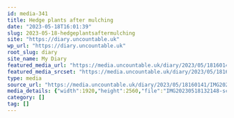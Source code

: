 ```yaml
---
id: media-341
title: Hedge plants after mulching
date: "2023-05-18T16:01:39"
slug: 2023-05-18-hedgeplantsaftermulching
site: "https://diary.uncountable.uk"
wp_url: "https://diary.uncountable.uk"
root_slug: diary
site_name: My Diary
featured_media_url: "https://media.uncountable.uk/diary/2023/05/18160141/IMG20230518132148-scaled.webp"
featured_media_srcset: "https://media.uncountable.uk/diary/2023/05/18160141/IMG20230518132148-225x300.webp 225w, https://media.uncountable.uk/diary/2023/05/18160141/IMG20230518132148-768x1024.webp 768w, https://media.uncountable.uk/diary/2023/05/18160141/IMG20230518132148-150x150.webp 150w, https://media.uncountable.uk/diary/2023/05/18160141/IMG20230518132148-1440x1920.webp 1440w, https://media.uncountable.uk/diary/2023/05/18160141/IMG20230518132148-scaled.webp 1920w"
type: media
source_url: "https://media.uncountable.uk/diary/2023/05/18160141/IMG20230518132148-scaled.webp"
media_details: {"width":1920,"height":2560,"file":"IMG20230518132148-scaled.webp","filesize":1179592,"sizes":{"medium":{"file":"IMG20230518132148-225x300.webp","width":225,"height":300,"filesize":32100,"mime_type":"image/webp","source_url":"https://media.uncountable.uk/diary/2023/05/18160141/IMG20230518132148-225x300.webp"},"large":{"file":"IMG20230518132148-768x1024.webp","width":768,"height":1024,"filesize":301974,"mime_type":"image/webp","source_url":"https://media.uncountable.uk/diary/2023/05/18160141/IMG20230518132148-768x1024.webp"},"thumbnail":{"file":"IMG20230518132148-150x150.webp","width":150,"height":150,"filesize":11494,"mime_type":"image/webp","source_url":"https://media.uncountable.uk/diary/2023/05/18160141/IMG20230518132148-150x150.webp"},"xxl":{"file":"IMG20230518132148-1440x1920.webp","width":1440,"height":1920,"filesize":811790,"mime_type":"image/webp","source_url":"https://media.uncountable.uk/diary/2023/05/18160141/IMG20230518132148-1440x1920.webp"},"full":{"file":"IMG20230518132148-scaled.webp","width":1920,"height":2560,"mime_type":"image/webp","source_url":"https://media.uncountable.uk/diary/2023/05/18160141/IMG20230518132148-scaled.webp"}},"image_meta":{"aperture":"0","credit":"","camera":"","caption":"","created_timestamp":"0","copyright":"","focal_length":"0","iso":"0","shutter_speed":"0","title":"","orientation":"0","keywords":[]},"original_image":"IMG20230518132148.webp"}
category: []
tag: []
---
```


